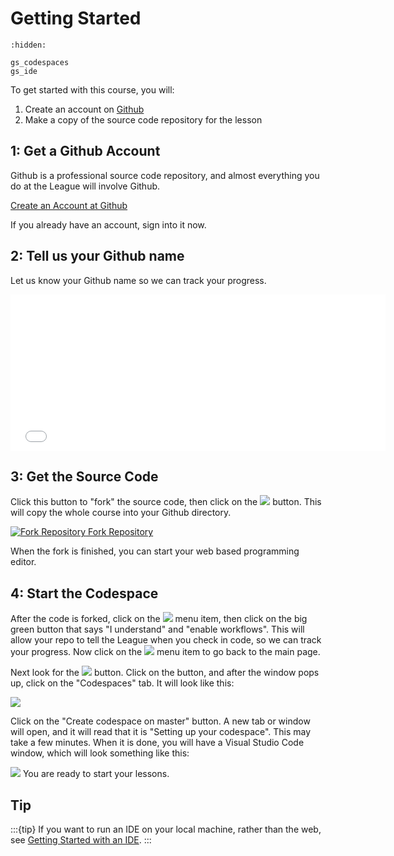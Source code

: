 # Getting Started

```{toctree}
:hidden:

gs_codespaces
gs_ide

```

To get started with this course, you will:

1. Create an account on [Github](https://github.com)
2. Make a copy of the source code repository for the lesson

## 1: Get a Github Account

Github is a professional source code repository, and almost everything you do at the League will involve Github. 

<a href="https://github.com/signup" target="_blank">Create an Account at Github</a>

If you already have an account, sign into it now. 

## 2: Tell us your Github name

Let us know your Github name so we can track your progress. 

<iframe src="/forms/github.html" width="600" height="250" frameborder="0" marginheight="0" marginwidth="0">Loading…</iframe>

## 3: Get the Source Code

Click this button to "fork" the source code, then click on the 
<img class="inline" src="https://images.jointheleague.org/github/create_fork.png"> button. 
This will copy the whole course into your Github directory. 

<div class="centered">
<span class="button green"><a href="https://github.com/league-curriculum/Python-Apprentice/fork" target="_blank" >
<img src="https://images.jointheleague.org/p3logos/github-mark-white.png" alt="Fork Repository">
Fork Repository</a></span>
</div>

When the fork is finished, you can start your web based programming editor. 

## 4: Start the Codespace

After the code is forked, click on the <img class="inline" src="https://images.jointheleague.org/github/actions_menu.png">
menu item, then click on the big green button that says "I understand" and "enable workflows". This will allow
your repo to tell the League when you check in code, so we can track your progress. Now click on the
<img class="inline" src="https://images.jointheleague.org/github/code_menu.png"> menu item to go back to the main page. 

Next look for the  <img class="inline" src="https://images.jointheleague.org/github/code_button.png"> button. Click on the button, and after the window pops up, 
click on the "Codespaces" tab. It will look like this: 

<img class="c400" src="https://images.jointheleague.org/module-navigation/create_codespace.png" >

Click on the "Create codespace on master"  button. A new tab or window will open, and
it will read that it is "Setting up your codespace". This may take a few
minutes. When it is done, you will have a Visual Studio Code window, which will look 
something like this: 

<img class = "c400" src="https://images.jointheleague.org/module-navigation/vscode.png">
You are ready to start your lessons. 

## Tip

:::{tip}
If you want to run an IDE on your local machine, rather than the web, see [Getting Started with an IDE](./gs_ide.md).
:::
